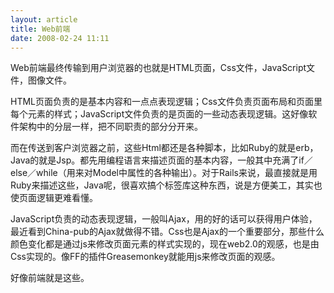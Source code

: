 ```yaml
--- 
layout: article
title: Web前端
date: 2008-02-24 11:11
---
```

Web前端最终传输到用户浏览器的也就是HTML页面，Css文件，JavaScript文件，图像文件。

HTML页面负责的是基本内容和一点点表现逻辑；Css文件负责页面布局和页面里每个元素的样式；JavaScript文件负责的是页面的一些动态表现逻辑。这好像软件架构中的分层一样，把不同职责的部分分开来。

而在传送到客户浏览器之前，这些Html都还是各种脚本，比如Ruby的就是erb，Java的就是Jsp。都先用编程语言来描述页面的基本内容，一般其中充满了if／else／while（用来对Model中属性的各种输出）。对于Rails来说，最直接就是用Ruby来描述这些，Java呢，很喜欢搞个标签库这种东西，说是方便美工，其实也使页面逻辑更难看懂。

JavaScript负责的动态表现逻辑，一般叫Ajax，用的好的话可以获得用户体验，最近看到China-pub的Ajax就做得不错。Css也是Ajax的一个重要部分，那些什么颜色变化都是通过js来修改页面元素的样式实现的，现在web2.0的观感，也是由Css实现的。像FF的插件Greasemonkey就能用js来修改页面的观感。

好像前端就是这些。
